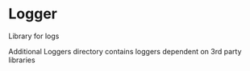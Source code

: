# Logger
Library for logs

Additional Loggers directory contains loggers dependent on 3rd party libraries
